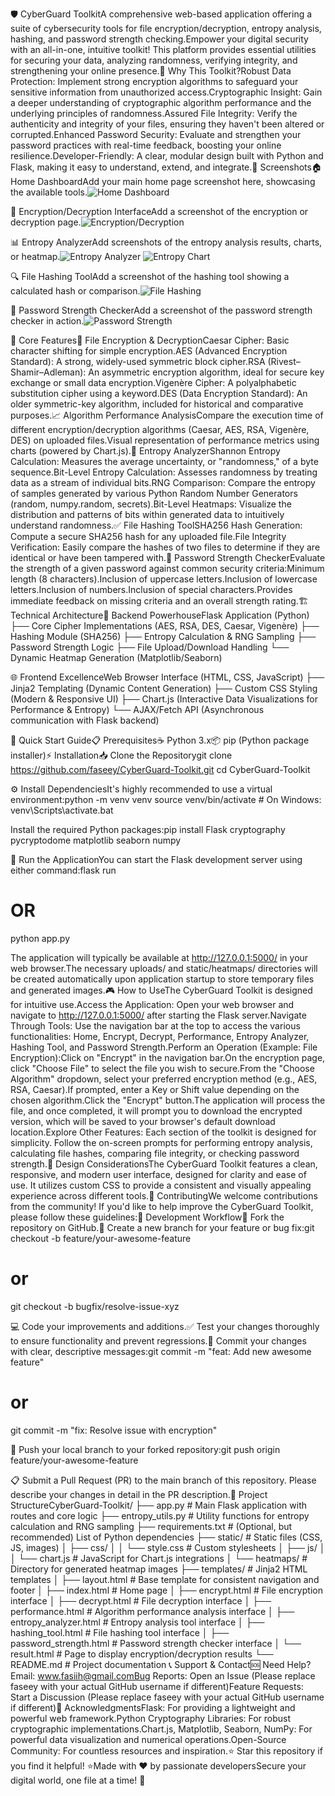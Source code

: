 🛡️ CyberGuard ToolkitA comprehensive web-based application offering a suite of cybersecurity tools for file encryption/decryption, entropy analysis, hashing, and password strength checking.Empower your digital security with an all-in-one, intuitive toolkit! This platform provides essential utilities for securing your data, analyzing randomness, verifying integrity, and strengthening your online presence.🌟 Why This Toolkit?Robust Data Protection: Implement strong encryption algorithms to safeguard your sensitive information from unauthorized access.Cryptographic Insight: Gain a deeper understanding of cryptographic algorithm performance and the underlying principles of randomness.Assured File Integrity: Verify the authenticity and integrity of your files, ensuring they haven't been altered or corrupted.Enhanced Password Security: Evaluate and strengthen your password practices with real-time feedback, boosting your online resilience.Developer-Friendly: A clear, modular design built with Python and Flask, making it easy to understand, extend, and integrate.📸 Screenshots🏠 Home DashboardAdd your main home page screenshot here, showcasing the available tools.![Home Dashboard](screenshots/home_dashboard.png)

🔐 Encryption/Decryption InterfaceAdd a screenshot of the encryption or decryption page.![Encryption/Decryption](screenshots/encrypt_decrypt.png)

📊 Entropy AnalyzerAdd screenshots of the entropy analysis results, charts, or heatmap.![Entropy Analyzer](screenshots/entropy_analyzer.png)
![Entropy Chart](screenshots/entropy_chart.png)

🔍 File Hashing ToolAdd a screenshot of the hashing tool showing a calculated hash or comparison.![File Hashing](screenshots/hashing_tool.png)

💪 Password Strength CheckerAdd a screenshot of the password strength checker in action.![Password Strength](screenshots/password_strength.png)

🎯 Core Features🔐 File Encryption & DecryptionCaesar Cipher: Basic character shifting for simple encryption.AES (Advanced Encryption Standard): A strong, widely-used symmetric block cipher.RSA (Rivest–Shamir–Adleman): An asymmetric encryption algorithm, ideal for secure key exchange or small data encryption.Vigenère Cipher: A polyalphabetic substitution cipher using a keyword.DES (Data Encryption Standard): An older symmetric-key algorithm, included for historical and comparative purposes.📈 Algorithm Performance AnalysisCompare the execution time of different encryption/decryption algorithms (Caesar, AES, RSA, Vigenère, DES) on uploaded files.Visual representation of performance metrics using charts (powered by Chart.js).🔬 Entropy AnalyzerShannon Entropy Calculation: Measures the average uncertainty, or "randomness," of a byte sequence.Bit-Level Entropy Calculation: Assesses randomness by treating data as a stream of individual bits.RNG Comparison: Compare the entropy of samples generated by various Python Random Number Generators (random, numpy.random, secrets).Bit-Level Heatmaps: Visualize the distribution and patterns of bits within generated data to intuitively understand randomness.✅ File Hashing ToolSHA256 Hash Generation: Compute a secure SHA256 hash for any uploaded file.File Integrity Verification: Easily compare the hashes of two files to determine if they are identical or have been tampered with.💪 Password Strength CheckerEvaluate the strength of a given password against common security criteria:Minimum length (8 characters).Inclusion of uppercase letters.Inclusion of lowercase letters.Inclusion of numbers.Inclusion of special characters.Provides immediate feedback on missing criteria and an overall strength rating.🏗️ Technical Architecture🐍 Backend PowerhouseFlask Application (Python)
├── Core Cipher Implementations (AES, RSA, DES, Caesar, Vigenère)
├── Hashing Module (SHA256)
├── Entropy Calculation & RNG Sampling
├── Password Strength Logic
├── File Upload/Download Handling
└── Dynamic Heatmap Generation (Matplotlib/Seaborn)

🌐 Frontend ExcellenceWeb Browser Interface (HTML, CSS, JavaScript)
├── Jinja2 Templating (Dynamic Content Generation)
├── Custom CSS Styling (Modern & Responsive UI)
├── Chart.js (Interactive Data Visualizations for Performance & Entropy)
└── AJAX/Fetch API (Asynchronous communication with Flask backend)

🚀 Quick Start Guide📋 Prerequisites☕ Python 3.x📦 pip (Python package installer)⚡ Installation📥 Clone the Repositorygit clone https://github.com/faseey/CyberGuard-Toolkit.git
cd CyberGuard-Toolkit

⚙️ Install DependenciesIt's highly recommended to use a virtual environment:python -m venv venv
source venv/bin/activate # On Windows: venv\Scripts\activate.bat

Install the required Python packages:pip install Flask cryptography pycryptodome matplotlib seaborn numpy

🔨 Run the ApplicationYou can start the Flask development server using either command:flask run
# OR
python app.py

The application will typically be available at http://127.0.0.1:5000/ in your web browser.The necessary uploads/ and static/heatmaps/ directories will be created automatically upon application startup to store temporary files and generated images.🎮 How to UseThe CyberGuard Toolkit is designed for intuitive use.Access the Application: Open your web browser and navigate to http://127.0.0.1:5000/ after starting the Flask server.Navigate Through Tools: Use the navigation bar at the top to access the various functionalities: Home, Encrypt, Decrypt, Performance, Entropy Analyzer, Hashing Tool, and Password Strength.Perform an Operation (Example: File Encryption):Click on "Encrypt" in the navigation bar.On the encryption page, click "Choose File" to select the file you wish to secure.From the "Choose Algorithm" dropdown, select your preferred encryption method (e.g., AES, RSA, Caesar).If prompted, enter a Key or Shift value depending on the chosen algorithm.Click the "Encrypt" button.The application will process the file, and once completed, it will prompt you to download the encrypted version, which will be saved to your browser's default download location.Explore Other Features: Each section of the toolkit is designed for simplicity. Follow the on-screen prompts for performing entropy analysis, calculating file hashes, comparing file integrity, or checking password strength.🎨 Design ConsiderationsThe CyberGuard Toolkit features a clean, responsive, and modern user interface, designed for clarity and ease of use. It utilizes custom CSS to provide a consistent and visually appealing experience across different tools.🤝 ContributingWe welcome contributions from the community! If you'd like to help improve the CyberGuard Toolkit, please follow these guidelines:🔄 Development Workflow🍴 Fork the repository on GitHub.🌿 Create a new branch for your feature or bug fix:git checkout -b feature/your-awesome-feature
# or
git checkout -b bugfix/resolve-issue-xyz

💻 Code your improvements and additions.✅ Test your changes thoroughly to ensure functionality and prevent regressions.📝 Commit your changes with clear, descriptive messages:git commit -m "feat: Add new awesome feature"
# or
git commit -m "fix: Resolve issue with encryption"

🚀 Push your local branch to your forked repository:git push origin feature/your-awesome-feature

📋 Submit a Pull Request (PR) to the main branch of this repository. Please describe your changes in detail in the PR description.📁 Project StructureCyberGuard-Toolkit/
├── app.py                      # Main Flask application with routes and core logic
├── entropy_utils.py            # Utility functions for entropy calculation and RNG sampling
├── requirements.txt            # (Optional, but recommended) List of Python dependencies
├── static/                     # Static files (CSS, JS, images)
│   ├── css/
│   │   └── style.css           # Custom stylesheets
│   ├── js/
│   │   └── chart.js            # JavaScript for Chart.js integrations
│   └── heatmaps/               # Directory for generated heatmap images
├── templates/                  # Jinja2 HTML templates
│   ├── layout.html             # Base template for consistent navigation and footer
│   ├── index.html              # Home page
│   ├── encrypt.html            # File encryption interface
│   ├── decrypt.html            # File decryption interface
│   ├── performance.html        # Algorithm performance analysis interface
│   ├── entropy_analyzer.html   # Entropy analysis tool interface
│   ├── hashing_tool.html       # File hashing tool interface
│   ├── password_strength.html  # Password strength checker interface
│   └── result.html             # Page to display encryption/decryption results
└── README.md                   # Project documentation
📞 Support & Contact🆘 Need Help?Email: www.fasiih@gmail.comBug Reports: Open an Issue (Please replace faseey with your actual GitHub username if different)Feature Requests: Start a Discussion (Please replace faseey with your actual GitHub username if different)🙏 AcknowledgmentsFlask: For providing a lightweight and powerful web framework.Python Cryptography Libraries: For robust cryptographic implementations.Chart.js, Matplotlib, Seaborn, NumPy: For powerful data visualization and numerical operations.Open-Source Community: For countless resources and inspiration.⭐ Star this repository if you find it helpful! ⭐Made with ❤️ by passionate developersSecure your digital world, one file at a time! 🚀
